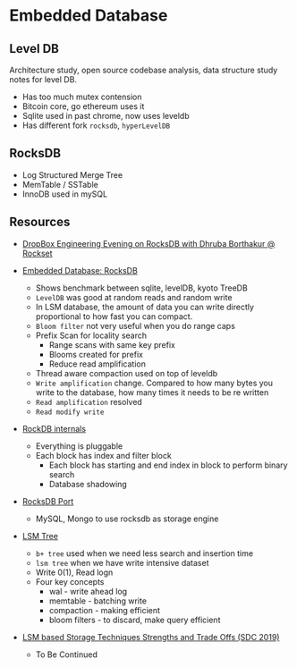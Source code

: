 # Embedded Database

## Level DB

Architecture study, open source codebase analysis, data structure study notes for level DB.

- Has too much mutex contension
- Bitcoin core, go ethereum uses it
- Sqlite used in past chrome, now uses leveldb
- Has different fork `rocksdb`, `hyperLevelDB`

## RocksDB
- Log Structured Merge Tree
- MemTable / SSTable
- InnoDB used in mySQL


## Resources
- [DropBox Engineering Evening on RocksDB with Dhruba Borthakur @ Rockset](https://www.youtube.com/watch?v=aKAJMd0iKtI&ab_channel=DhrubaBorthakur)

- [Embedded Database: RocksDB](youtube.com/watch?v=V_C-T5S-w8g)
    - Shows benchmark between sqlite, levelDB, kyoto TreeDB
    - `LevelDB` was good at random reads and random write
    - In LSM database, the amount of data you can write directly proportional to how fast you can compact.
    - `Bloom filter` not very useful when you do range caps
    - Prefix Scan for locality search
        - Range scans with same key prefix
        - Blooms created for prefix
        - Reduce read amplification
    - Thread aware compaction used on top of leveldb
    - `Write amplification` change. Compared to how many bytes you write to the database, how many times it needs to be re written
    - `Read amplification` resolved
    - `Read modify write`

- [RockDB internals](https://www.youtube.com/watch?v=aKAJMd0iKtI)
    - Everything is pluggable
    - Each block has index and filter block
        - Each block has starting and end index in block to perform binary search
        - Database shadowing

- [RocksDB Port](https://youtu.be/jGCv4r8CJEI)
    - MySQL, Mongo to use rocksdb as storage engine

- [LSM Tree](https://www.youtube.com/watch?v=V1iqN2ie__w)
    - `b+ tree` used when we need less search and insertion time
    - `lsm tree` when we have write intensive dataset
    - Write 0(1), Read logn
    - Four key concepts
        - wal - write ahead log
        - memtable - batching write
        - compaction - making efficient
        - bloom filters - to discard, make query efficient

- [LSM based Storage Techniques Strengths and Trade Offs (SDC 2019)](https://www.youtube.com/watch?v=V1iqN2ie__w)
    - To Be Continued